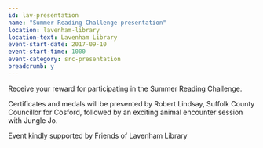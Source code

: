 ```yaml
---
id: lav-presentation
name: "Summer Reading Challenge presentation"
location: lavenham-library
location-text: Lavenham Library
event-start-date: 2017-09-10
event-start-time: 1000
event-category: src-presentation
breadcrumb: y
---
```


Receive your reward for participating in the Summer Reading Challenge.

Certificates and medals will be presented by Robert Lindsay, Suffolk County Councillor for Cosford, followed by an exciting animal encounter session with Jungle Jo.

Event kindly supported by Friends of Lavenham Library
